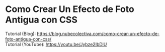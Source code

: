 # Como Crear Un Efecto de Foto Antigua con CSS
Tutorial (Blog): https://blog.nubecolectiva.com/como-crear-un-efecto-de-foto-antigua-con-css/
<br>
Tutorial (YouTube): https://youtu.be/Jybze2IbDlU 
